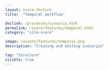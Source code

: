 ```yaml
---
layout: score-feature
title:  "Temporal workflow"

doclink: /processes/scenario.html
permalink: /score/features/temporal.html
category: "site-score"

image: /assets/features/temporal.png
description: "Creating and editing scenarios"

tag: "Structure"
visible: true
---
```


